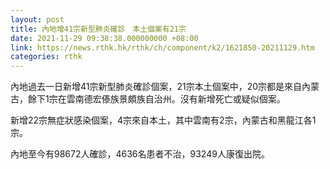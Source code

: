 ```yaml
---
layout: post
title: 內地增41宗新型肺炎確診　本土個案有21宗
date: 2021-11-29 09:38:38.000000000 +08:00
link: https://news.rthk.hk/rthk/ch/component/k2/1621850-20211129.htm
categories: rthk
---
```


內地過去一日新增41宗新型肺炎確診個案，21宗本土個案中，20宗都是來自內蒙古，餘下1宗在雲南德宏傣族景頗族自治州。沒有新增死亡或疑似個案。

新增22宗無症狀感染個案，4宗來自本土，其中雲南有2宗，內蒙古和黑龍江各1宗。

內地至今有98672人確診，4636名患者不治，93249人康復出院。
